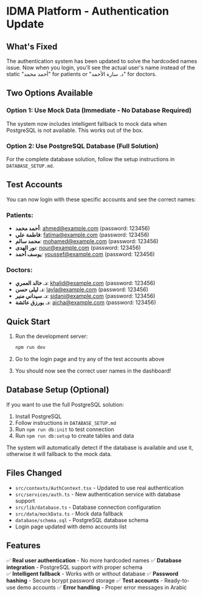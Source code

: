 # IDMA Platform - Authentication Update

## What's Fixed

The authentication system has been updated to solve the hardcoded names issue. Now when you login, you'll see the actual user's name instead of the static "أحمد محمد" for patients or "د. سارة الأحمد" for doctors.

## Two Options Available

### Option 1: Use Mock Data (Immediate - No Database Required)
The system now includes intelligent fallback to mock data when PostgreSQL is not available. This works out of the box.

### Option 2: Use PostgreSQL Database (Full Solution)
For the complete database solution, follow the setup instructions in `DATABASE_SETUP.md`.

## Test Accounts

You can now login with these specific accounts and see the correct names:

### Patients:
- **أحمد محمد**: ahmed@example.com (password: 123456)
- **فاطمة علي**: fatima@example.com (password: 123456)  
- **محمد سالم**: mohamed@example.com (password: 123456)
- **نور الهدى**: nour@example.com (password: 123456)
- **يوسف أحمد**: youssef@example.com (password: 123456)

### Doctors:
- **د. خالد العمري**: khalid@example.com (password: 123456)
- **د. ليلى حسن**: layla@example.com (password: 123456)
- **د. سيداني منير**: sidani@example.com (password: 123456)
- **د. بورزق عائشة**: aicha@example.com (password: 123456)

## Quick Start

1. Run the development server:
   ```bash
   npm run dev
   ```

2. Go to the login page and try any of the test accounts above

3. You should now see the correct user names in the dashboard!

## Database Setup (Optional)

If you want to use the full PostgreSQL solution:

1. Install PostgreSQL
2. Follow instructions in `DATABASE_SETUP.md`
3. Run `npm run db:init` to test connection
4. Run `npm run db:setup` to create tables and data

The system will automatically detect if the database is available and use it, otherwise it will fallback to the mock data.

## Files Changed

- `src/contexts/AuthContext.tsx` - Updated to use real authentication
- `src/services/auth.ts` - New authentication service with database support
- `src/lib/database.ts` - Database connection configuration
- `src/data/mockData.ts` - Mock data fallback
- `database/schema.sql` - PostgreSQL database schema
- Login page updated with demo accounts list

## Features

✅ **Real user authentication** - No more hardcoded names
✅ **Database integration** - PostgreSQL support with proper schema  
✅ **Intelligent fallback** - Works with or without database
✅ **Password hashing** - Secure bcrypt password storage
✅ **Test accounts** - Ready-to-use demo accounts
✅ **Error handling** - Proper error messages in Arabic
